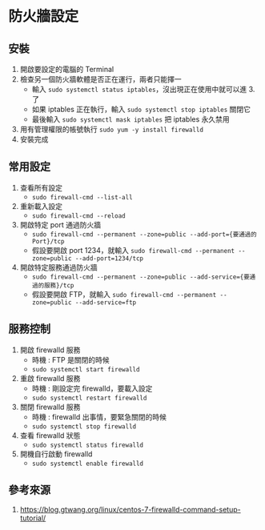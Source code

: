 防火牆設定
===

安裝
---
1. 開啟要設定的電腦的 Terminal
2. 檢查另一個防火牆軟體是否正在運行，兩者只能擇一
    - 輸入 ```sudo systemctl status iptables```，沒出現正在使用中就可以進 3. 了
    - 如果 iptables 正在執行，輸入 ```sudo systemctl stop iptables``` 關閉它
    - 最後輸入 ```sudo systemctl mask iptables``` 把 iptables 永久禁用
3. 用有管理權限的帳號執行 ```sudo yum -y install firewalld```
4. 安裝完成

常用設定
---
1. 查看所有設定
    - ```sudo firewall-cmd --list-all```
2. 重新載入設定
    - ```sudo firewall-cmd --reload```
3. 開啟特定 port 通過防火牆
    - ```sudo firewall-cmd --permanent --zone=public --add-port={要通過的Port}/tcp```
    - 假設要開啟 port 1234，就輸入 ```sudo firewall-cmd --permanent --zone=public --add-port=1234/tcp```
4. 開啟特定服務通過防火牆
    - ```sudo firewall-cmd --permanent --zone=public --add-service={要通過的服務}/tcp```
    - 假設要開啟 FTP，就輸入 ```sudo firewall-cmd --permanent --zone=public --add-service=ftp```

服務控制
---

1. 開啟 firewalld 服務
    - 時機 : FTP 是關閉的時候
    - ```sudo systemctl start firewalld```
2. 重啟 firewalld 服務
    - 時機 : 剛設定完 firewalld，要載入設定
    -  ```sudo systemctl restart firewalld```
3. 關閉 firewalld 服務
    - 時機 : firewalld 出事情，要緊急關閉的時候
    -  ```sudo systemctl stop firewalld```
4. 查看 firewalld 狀態
    -  ```sudo systemctl status firewalld```
5. 開機自行啟動 firewalld
    - ```sudo systemctl enable firewalld```

參考來源
---
1. https://blog.gtwang.org/linux/centos-7-firewalld-command-setup-tutorial/
